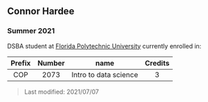 ## Connor Hardee

### Summer 2021 

DSBA student at [Florida Polytechnic University](https://www.floridapoly.edu) currently enrolled in: 

| **Prefix**      | **Number**      |   **name**      |   **Credits**   |
| :-----------: | :-----------: | :-----------: | :-----------: |
| COP         | 2073        | Intro to data science|   3         |






> Last modified: 2021/07/07
